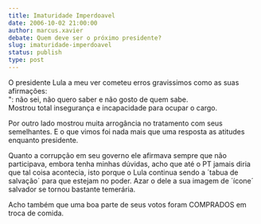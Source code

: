 ```yaml
---
title: Imaturidade Imperdoavel
date: 2006-10-02 21:00:00
author: marcus.xavier
debate: Quem deve ser o próximo presidente?
slug: imaturidade-imperdoavel
status: publish 
type: post
---
```


O presidente Lula a meu ver cometeu erros gravissimos como as suas afirmações:  
": não sei, não quero saber e não gosto de quem sabe.  
Mostrou total insegurança e incapacidade para ocupar o cargo.


Por outro lado mostrou muita arrogância no tratamento com seus semelhantes. E o que vimos foi nada mais que uma resposta as atitudes enquanto presidente. 


Quanto a corrupção em seu governo ele afirmava sempre que não participava, embora tenha minhas dúvidas, acho que até o PT jamais diria que tal coisa acontecia, isto porque o Lula continua sendo a ´tabua de salvação´ para que estejam no poder. Azar o dele a sua imagem de ´ícone´ salvador se tornou bastante temerária. 


Acho também que uma boa parte de seus votos foram COMPRADOS em troca de comida.


